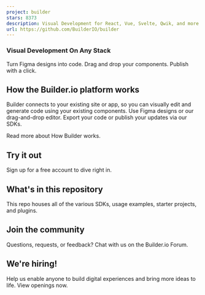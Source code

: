 ```yaml
---
project: builder
stars: 8373
description: Visual Development for React, Vue, Svelte, Qwik, and more
url: https://github.com/BuilderIO/builder
---
```


  
  

### Visual Development On Any Stack

Turn Figma designs into code. Drag and drop your components. Publish with a click.

  

How the Builder.io platform works
---------------------------------

Builder connects to your existing site or app, so you can visually edit and generate code using your existing components. Use Figma designs or our drag-and-drop editor. Export your code or publish your updates via our SDKs.

Read more about How Builder works.

Try it out
----------

Sign up for a free account to dive right in.

What's in this repository
-------------------------

This repo houses all of the various SDKs, usage examples, starter projects, and plugins.

Join the community
------------------

Questions, requests, or feedback? Chat with us on the Builder.io Forum.

We're hiring!
-------------

Help us enable anyone to build digital experiences and bring more ideas to life. View openings now.
